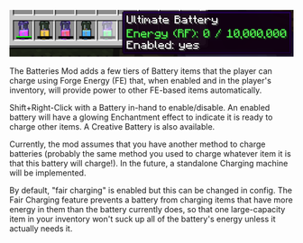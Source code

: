 <p align="center"><img src=".github/assets/batteries.png" /></p>
The Batteries Mod adds a few tiers of Battery items that the player can charge using Forge Energy (FE) that, when enabled and in the player's inventory, will provide power to other FE-based items automatically.

Shift+Right-Click with a Battery in-hand to enable/disable. An enabled battery will have a glowing Enchantment effect to indicate it is ready to charge other items.
A Creative Battery is also available.

Currently, the mod assumes that you have another method to charge batteries (probably the same method you used to charge whatever item it is that this battery will charge!). In the future, a standalone Charging machine will be implemented.

By default, "fair charging" is enabled but this can be changed in config. The Fair Charging feature prevents a battery from charging items that have more energy in them than the battery currently does, so that one large-capacity item in your inventory won't suck up all of the battery's energy unless it actually needs it.
